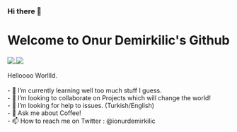 ### Hi there 👋

<!--
**onurdemirkilic/onurdemirkilic** is a ✨ _special_ ✨ repository because its `README.md` (this file) appears on your GitHub profile.

Here are some ideas to get you started:

- 🔭 I’m currently working on ...
- 🌱 I’m currently learning ...
- 👯 I’m looking to collaborate on ...
- 🤔 I’m looking for help with ...
- 💬 Ask me about ...
- 📫 How to reach me: ...
- 😄 Pronouns: ...
- ⚡ Fun fact: ...
-->


<h1> Welcome to Onur Demirkilic's Github <img width=75> </h1>
<a href="https://github.com/onurdemirkilic">
  <img align="center" src="https://github-readme-stats.vercel.app/api?username=Saizzou&count_private=true&show_icons=true&theme=chartreuse-dark" />
  </a>
  <a href="https://github.com/onurdemirkilic">
    <img align="center" src="https://github-readme-stats.vercel.app/api/top-langs/?username=Saizzou&layout=compact&theme=chartreuse-dark&langs_count=8" /></a>
  <br>
  <br>
   Helloooo Worllld.
  <br>
  <br>
<!--- - 🔭 I’m not currently working on my Bachelor of Informatik. <br>--->
- 🌱 I’m currently learning well too much stuff I guess. <br>
- 👯 I’m looking to collaborate on Projects which will change the world! <br>
- 🤔 I’m looking for help to issues. (Turkish/English) <br>
- 💬 Ask me about Coffee! <br>
- 📫 How to reach me on Twitter : @ionurdemirkilic <br>
